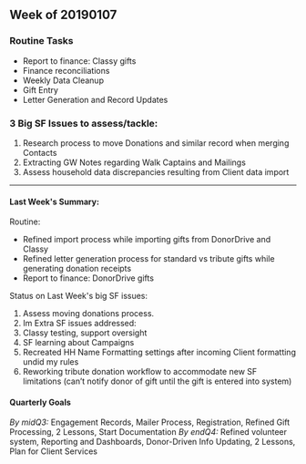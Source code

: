 ## Week of 20190107

### Routine Tasks
 - Report to finance: Classy gifts  
 - Finance reconciliations
 - Weekly Data Cleanup
 - Gift Entry
 - Letter Generation and Record Updates


### 3 Big SF Issues to assess/tackle: 
1. Research process to move Donations and similar record when merging Contacts
2. Extracting GW Notes regarding Walk Captains and Mailings
3. Assess household data discrepancies resulting from Client data import


---
#### Last Week's Summary:
Routine: 
- Refined import process while importing gifts from DonorDrive and Classy
- Refined letter generation process for standard vs tribute gifts while generating donation receipts
- Report to finance: DonorDrive gifts  

Status on Last Week's big SF issues: 
1. Assess moving donations process.
2. Im
Extra SF issues addressed:
3.  Classy testing, support oversight
4.  SF learning about Campaigns
5. Recreated HH Name Formatting settings after incoming Client formatting undid my  rules
6.  Reworking tribute donation workflow to accommodate new SF limitations (can’t notify donor of gift until the gift is entered into system)

#### Quarterly Goals
*By midQ3:* Engagement Records, Mailer Process, Registration, Refined Gift Processing, 2 Lessons, Start Documentation
*By endQ4:* Refined volunteer system, Reporting and Dashboards, Donor-Driven Info Updating, 2 Lessons, Plan for Client Services
<!--stackedit_data:
eyJoaXN0b3J5IjpbNzc1NTg4ODEsMjQ3NTMzNDUzLC0xOTE2OD
c3NDk4XX0=
-->